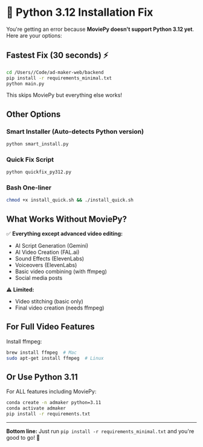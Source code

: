 # 🚨 Python 3.12 Installation Fix

You're getting an error because **MoviePy doesn't support Python 3.12 yet**. Here are your options:

## Fastest Fix (30 seconds) ⚡

```bash
cd /Users//Code/ad-maker-web/backend
pip install -r requirements_minimal.txt
python main.py
```

This skips MoviePy but everything else works!

## Other Options

### Smart Installer (Auto-detects Python version)
```bash
python smart_install.py
```

### Quick Fix Script
```bash
python quickfix_py312.py
```

### Bash One-liner
```bash
chmod +x install_quick.sh && ./install_quick.sh
```

## What Works Without MoviePy?

✅ **Everything except advanced video editing:**
- AI Script Generation (Gemini) 
- AI Video Creation (FAL.ai)
- Sound Effects (ElevenLabs)
- Voiceovers (ElevenLabs)
- Basic video combining (with ffmpeg)
- Social media posts

⚠️ **Limited:**
- Video stitching (basic only)
- Final video creation (needs ffmpeg)

## For Full Video Features

Install ffmpeg:
```bash
brew install ffmpeg  # Mac
sudo apt-get install ffmpeg  # Linux
```

## Or Use Python 3.11

For ALL features including MoviePy:
```bash
conda create -n admaker python=3.11
conda activate admaker
pip install -r requirements.txt
```

---

**Bottom line:** Just run `pip install -r requirements_minimal.txt` and you're good to go! 🚀
